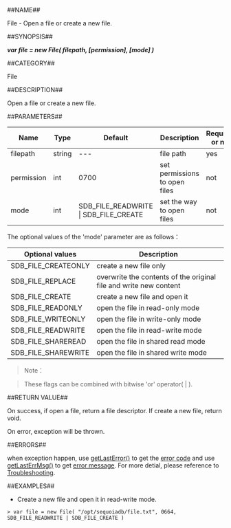 
##NAME##

File - Open a file or create a new file.

##SYNOPSIS##

***var file = new File( filepath, \[permission\], \[mode\] )***

##CATEGORY##

File

##DESCRIPTION##

Open a file or create a new file.

##PARAMETERS##

| Name       | Type     | Default                               | Description        | Required or not |
| ---------- | -------- | ------------------------------------- | ------------------ | -------- |
| filepath   | string   | ---                                   | file path                      | yes      |
| permission | int      | 0700                                  | set permissions to open files  | not      |
| mode       | int      | SDB_FILE_READWRITE \| SDB_FILE_CREATE | set the way to open files      | not      |

The optional values of the 'mode' parameter are as follows：

| Optional values       | Description                                                       |
| --------------------- | ----------------------------------------------------------------- |
| SDB_FILE_CREATEONLY   | create a new file only                                            |
| SDB_FILE_REPLACE      | overwrite the contents of the original file and write new content |
| SDB_FILE_CREATE       | create a new file and open it                                     |
| SDB_FILE_READONLY     | open the file in read-only mode                                   |
| SDB_FILE_WRITEONLY    | open the file in write-only mode                                  |
| SDB_FILE_READWRITE    | open the file in read-write mode                                  |
| SDB_FILE_SHAREREAD    | open the file in shared read  mode                                |
| SDB_FILE_SHAREWRITE   | open the file in shared write mode                                |

>Note：

>These flags can be combined with bitwise 'or' operator( | ).

##RETURN VALUE##

On success, if open a file, return a file descriptor. If create a new file, return void.

On error, exception will be thrown.

##ERRORS##

when exception happen, use [getLastError()](manual/Manual/Sequoiadb_command/Global/getLastError.md) to get the [error code](manual/Manual/Sequoiadb_error_code.md)  and use [getLastErrMsg()](manual/Manual/Sequoiadb_command/Global/getLastErrMsg.md) to get [error message](manual/Manual/Sequoiadb_command/Global/getLastErrMsg.md). For more detial, please  reference to [Troubleshooting](manual/FAQ/faq_sdb.md).

##EXAMPLES##

* Create a new file and open it in read-write mode.

```lang-javascript
> var file = new File( "/opt/sequoiadb/file.txt", 0664, SDB_FILE_READWRITE | SDB_FILE_CREATE )
```